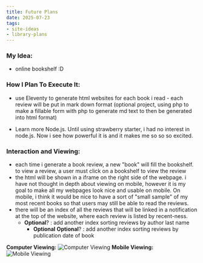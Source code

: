 ```yaml
---
title: Future Plans
date: 2025-07-23
tags:
- site-ideas
- library-plans
---
```


### My Idea:
- online bookshelf :D

### How I Plan To Execute It:
- use Eleventy to generate html websites for each book i read - each review will be put in mark down format (optional project, using php to make a fillable form with php to generate md text to then be generated into html format)

- Learn more Node.js. Until using strawberry starter, i had no interest in node.js. Now i see how powerful it is and it makes me so so so excited. 

### Interaction and Viewing:
- each time i generate a book review, a new "book" will fill the bookshelf. to view a review, a user must click on a bookshelf to view the review
- the html will be shown in a iframe on the right side of the webpage. i have not thought in depth about viewing on mobile, however it is my goal to make all my webpages look nice and usable on mobile. On mobile, i think it would be nice to have a sort of "small sample" of my most recent books so that users may still be able to read the reviews. 
- there will be an index of all the reviews that will be linked in a notification at the top of the website, where each review is listed by recent-ness. 
    - **Optional**? : add another index sorting reviews by author last name
        - **Optional** **Optional**? : add another index sorting reviews by publication date of book


**Computer Viewing:**
![Computer Viewing](/assets/images/Bookshelf-desktop.png)
**Mobile Viewing:**
![Mobile Viewing](/assets/images/Bookshelf-mobile.webp)

